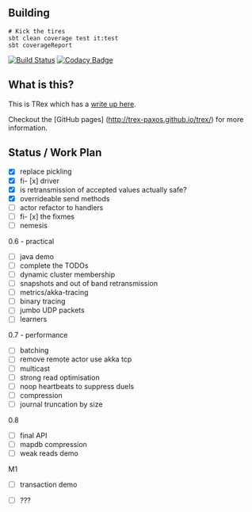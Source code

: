 ## Building

```
# Kick the tires
sbt clean coverage test it:test
sbt coverageReport
```
[![Build Status](https://travis-ci.org/simbo1905/trex.svg?branch=master)](https://travis-ci.org/simbo1905/trex)
[![Codacy Badge](https://www.codacy.com/project/badge/dd8dd20b797a4e288213f45c10fae494)](https://www.codacy.com/app/doug/trex)

## What is this? 

This is TRex which has a [write up here](https://simbo1905.wordpress.com/2014/10/28/transaction-log-replication-with-paxos/). 

Checkout the [GitHub pages] (http://trex-paxos.github.io/trex/) for more information.

## Status /  Work Plan

- [x] replace pickling
- [x] fi- [x] driver
- [x] is retransmission of accepted values actually safe?
- [x] overrideable send methods
- [ ] actor refactor to handlers
- [ ] fi- [x] the fixmes
- [ ] nemesis

0.6 - practical

- [ ] java demo
- [ ] complete the TODOs
- [ ] dynamic cluster membership  
- [ ] snapshots and out of band retransmission
- [ ] metrics/akka-tracing
- [ ] binary tracing 
- [ ] jumbo UDP packets
- [ ] learners

0.7 - performance

- [ ] batching 
- [ ] remove remote actor use akka tcp
- [ ] multicast 
- [ ] strong read optimisation
- [ ] noop heartbeats to suppress duels
- [ ] compression 
- [ ] journal truncation by size 

0.8 

- [ ] final API 
- [ ] mapdb compression
- [ ] weak reads demo

M1

- [ ] transaction demo
- [ ] ???

